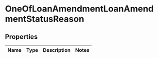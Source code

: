 # OneOfLoanAmendmentLoanAmendmentStatusReason

## Properties
Name | Type | Description | Notes
------------ | ------------- | ------------- | -------------
